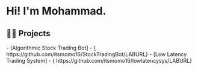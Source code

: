 <h1> Hi! I'm Mohammad.</h1>
<h2> 👨‍💻 Projects </h2>
- [Algorithmic Stock Trading Bot] - { https://github.com/itsmomo16/StockTradingBot/LABURL}
- [Low Latency Trading System] - { https://github.com/itsmomo16/lowlatencysys/LABURL}
